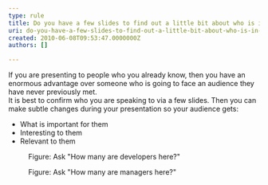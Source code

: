 ```yaml
---
type: rule
title: Do you have a few slides to find out a little bit about who is in your audience?
uri: do-you-have-a-few-slides-to-find-out-a-little-bit-about-who-is-in-your-audience
created: 2010-06-08T09:53:47.0000000Z
authors: []

---
```


 If you are presenting to people who you already know, then you have an enormous advantage over someone who is going to face an audience they have never previously met.<br> 
It is best to confirm who you are speaking to via a few slides. Then you can make subtle changes during your presentation so your audience gets:

- What is important for them
- Interesting to them
- Relevant to them

<dl>    <dt><img class="ms-rteCustom-ImageArea" src="/PublishingImages/developer.gif" alt=""> </dt>
    <dd class="ms-rteCustom-FigureNormal">Figure&#58; Ask &quot;How many are developers here?&quot; </dd></dl><dl>    <dt><img class="ms-rteCustom-ImageArea" src="/PublishingImages/manager.gif" alt=""> </dt>
    <dd class="ms-rteCustom-FigureNormal">Figure&#58; Ask &quot;How many are managers here?&quot; </dd></dl>
